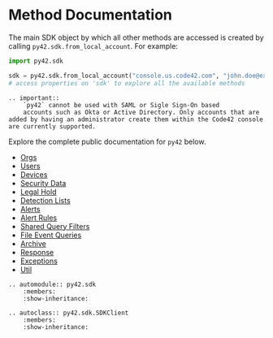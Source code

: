 # Method Documentation

The main SDK object by which all other methods are accessed is created by
calling `py42.sdk.from_local_account`. For example:

```python
import py42.sdk

sdk = py42.sdk.from_local_account("console.us.code42.com", "john.doe@example.com", "my_pw")
# access properties on 'sdk' to explore all the available methods
```

```eval_rst
.. important::
    `py42` cannot be used with SAML or Sigle Sign-On based
    accounts such as Okta or Active Directory. Only accounts that are added by having an administrator create them within the Code42 console are currently supported.
```

Explore the complete public documentation for `py42` below.

* [Orgs](methoddocs/orgs.md)
* [Users](methoddocs/users.md)
* [Devices](methoddocs/devices.md)
* [Security Data](methoddocs/securitydata.md)
* [Legal Hold](methoddocs/legalhold.md)
* [Detection Lists](methoddocs/detectionlists.md)
* [Alerts](methoddocs/alerts.md)
* [Alert Rules](methoddocs/alertrules.md)
* [Shared Query Filters](methoddocs/sharedqueryfilters.md)
* [File Event Queries](methoddocs/filleeventqueries.md)
* [Archive](methoddocs/archive.md)
* [Response](methoddocs/response.md)
* [Exceptions](methoddocs/exceptions.md)
* [Util](methoddocs/util.md)

```eval_rst
.. automodule:: py42.sdk
    :members:
    :show-inheritance:

.. autoclass:: py42.sdk.SDKClient
    :members:
    :show-inheritance:
```
